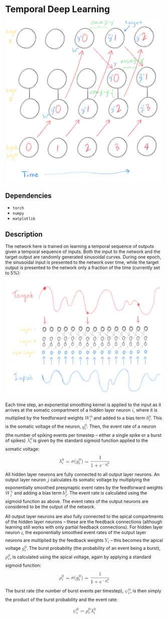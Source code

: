 # Temporal Deep Learning

![Network.png](Network.png)

## Dependencies

- `torch`
- `numpy`
- `matplotlib`

## Description

The network here is trained on learning a temporal sequence of outputs given a temporal sequence of inputs. Both the input to the network and the target output are randomly generated sinusoidal curves. During one epoch, the sinusoidal input is presented to the network over time, while the target output is presented to the network only a fraction of the time (currently set to 5%):

![InputTarget.png](InputTarget.png)

Each time step, an exponential smoothing kernel is applied to the input as it arrives at the somatic compartment of a hidden layer neuron <img alt="$i$" src="svgs/77a3b857d53fb44e33b53e4c8b68351a.png?invert_in_darkmode" align=middle width="5.663295000000005pt" height="21.683310000000006pt"/>, where it is multiplied by the feedforward weights <img alt="$W^0_i$" src="svgs/c429624422db8204fe8d584d5e9f09a1.png?invert_in_darkmode" align=middle width="24.360930000000003pt" height="26.76201000000001pt"/> and added to a bias term <img alt="$b^0_i$" src="svgs/a4d801a7bcc5e60b7625a6f958bfeb0c.png?invert_in_darkmode" align=middle width="13.607385000000003pt" height="26.76201000000001pt"/>. This is the somatic voltage of the neuron, <img alt="$y^0_i$" src="svgs/f2af248053c53d5e4aded4609f4db6d0.png?invert_in_darkmode" align=middle width="15.201780000000003pt" height="26.76201000000001pt"/>. Then, the event rate of a neuron (the number of spiking events per timestep – either a single spike or a burst of spikes) <img alt="$\lambda^0_i$" src="svgs/70c1a65cc59e7170bd9e167cbb90d4b0.png?invert_in_darkmode" align=middle width="16.141620000000003pt" height="26.76201000000001pt"/> is given by the standard sigmoid function applied to the somatic voltage:

<p align="center"><img alt="$$&#10;\lambda^0_i = \sigma(y^0_i) = \frac{1}{1 + e^{-y^0_i}}&#10;$$" src="svgs/9e8679762c596281d50c1a51b8db4ac2.png?invert_in_darkmode" align=middle width="162.1191pt" height="36.055305pt"/></p>

All hidden layer neurons are fully connected to all output layer neurons. An output layer neuron <img alt="$j$" src="svgs/36b5afebdba34564d884d347484ac0c7.png?invert_in_darkmode" align=middle width="7.710483000000004pt" height="21.683310000000006pt"/> calculates its somatic voltage by multiplying the exponentially smoothed presynaptic event rates by the feedforward weights <img alt="$W^1_j$" src="svgs/b30274615096949c0ec323c945eabb8d.png?invert_in_darkmode" align=middle width="24.360930000000003pt" height="26.76201000000001pt"/> and adding a bias term <img alt="$b^1_j$" src="svgs/8dc83b5c86c749277660452c65266788.png?invert_in_darkmode" align=middle width="13.607385000000003pt" height="26.76201000000001pt"/>. The event rate is calculated using the sigmoid function as above. The event rates of the output neurons are considered to be the output of the network.

All output layer neurons are also fully connected to the apical compartments of the hidden layer neurons – these are the feedback connections (although learning still works with only partial feedback connections). For hidden layer neuron <img alt="$i$" src="svgs/77a3b857d53fb44e33b53e4c8b68351a.png?invert_in_darkmode" align=middle width="5.663295000000005pt" height="21.683310000000006pt"/>, the exponentially smoothed event rates of the output layer neurons are multiplied by the feedback weights <img alt="$Y_i$" src="svgs/c503cd3cc90b9dc8646daa73c42365ae.png?invert_in_darkmode" align=middle width="14.194290000000004pt" height="22.46574pt"/> – this becomes the apical voltage <img alt="$g^0_i$" src="svgs/bdc5fb8d47ccffcdde9d3ec1922a5517.png?invert_in_darkmode" align=middle width="14.982990000000003pt" height="26.76201000000001pt"/>. The burst probability (the probability of an event being a burst), <img alt="$\rho^0_i$" src="svgs/a88d749bd44de165525f4786ee7f9fce.png?invert_in_darkmode" align=middle width="15.051465000000004pt" height="26.76201000000001pt"/>, is calculated using the apical voltage, again by applying a standard sigmoid function:

<p align="center"><img alt="$$&#10;\rho^0_i = \sigma(g^0_i) = \frac{1}{1 + e^{-g^0_i}}&#10;$$" src="svgs/f723ab0a26fb7b223972de73b5522f43.png?invert_in_darkmode" align=middle width="160.55638499999998pt" height="36.055305pt"/></p>

The burst rate (the number of burst events per timestep), <img alt="$\psi^0_i$" src="svgs/a0e116627e1b7e56d2a311dbb6b99fba.png?invert_in_darkmode" align=middle width="17.850195000000003pt" height="26.76201000000001pt"/>, is then simply the product of the burst probability and the event rate:

<p align="center"><img alt="$$&#10;\psi^0_i = \rho^0_i \lambda^0_i&#10;$$" src="svgs/1f14ed810fe5e9d137662a53deaa6ff9.png?invert_in_darkmode" align=middle width="72.60462pt" height="18.266655pt"/></p>